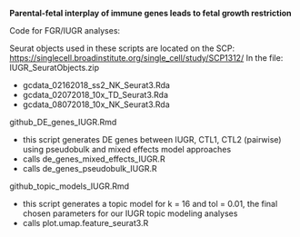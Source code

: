 **Parental-fetal interplay of immune genes leads to fetal growth restriction** 

Code for FGR/IUGR analyses:

Seurat objects used in these scripts are located on the SCP:
https://singlecell.broadinstitute.org/single_cell/study/SCP1312/
In the file: IUGR_SeuratObjects.zip
- gcdata_02162018_ss2_NK_Seurat3.Rda
- gcdata_02072018_10x_TD_Seurat3.Rda
- gcdata_08072018_10x_NK_Seurat3.Rda

github_DE_genes_IUGR.Rmd
- this script generates DE genes between IUGR, CTL1, CTL2 (pairwise) using pseudobulk and mixed effects model approaches
- calls de_genes_mixed_effects_IUGR.R
- calls de_genes_pseudobulk_IUGR.R

github_topic_models_IUGR.Rmd
- this script generates a topic model for k = 16 and tol = 0.01, the final chosen parameters for our IUGR topic modeling analyses
- calls plot.umap.feature_seurat3.R 

